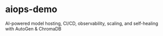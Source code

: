 # aiops-demo
AI-powered model hosting, CI/CD, observability, scaling, and self-healing with AutoGen &amp; ChromaDB
